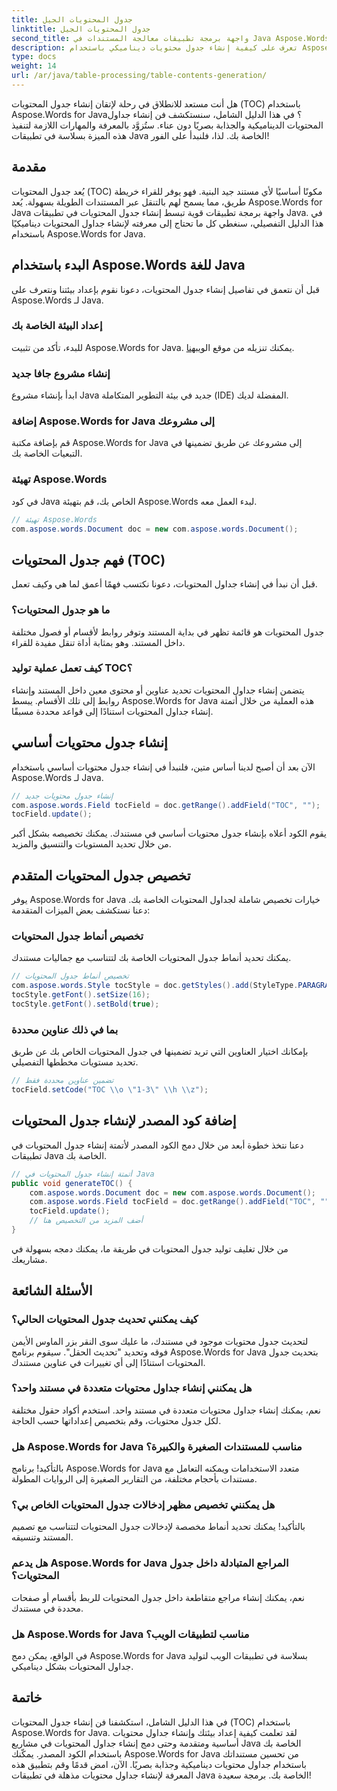 ```yaml
---
title: جدول المحتويات الجيل
linktitle: جدول المحتويات الجيل
second_title: واجهة برمجة تطبيقات معالجة المستندات في Java Aspose.Words
description: تعرف على كيفية إنشاء جدول محتويات ديناميكي باستخدام Aspose.Words للغة Java. أتقن إنشاء جدول المحتويات من خلال الإرشادات خطوة بخطوة وأمثلة التعليمات البرمجية المصدرية.
type: docs
weight: 14
url: /ar/java/table-processing/table-contents-generation/
---
```


هل أنت مستعد للانطلاق في رحلة لإتقان إنشاء جدول المحتويات (TOC) باستخدام Aspose.Words for Java؟ في هذا الدليل الشامل، سنستكشف فن إنشاء جداول المحتويات الديناميكية والجذابة بصريًا دون عناء. ستُزوَّد بالمعرفة والمهارات اللازمة لتنفيذ هذه الميزة بسلاسة في تطبيقات Java الخاصة بك. لذا، فلنبدأ على الفور!

## مقدمة

يُعد جدول المحتويات (TOC) مكونًا أساسيًا لأي مستند جيد البنية. فهو يوفر للقراء خريطة طريق، مما يسمح لهم بالتنقل عبر المستندات الطويلة بسهولة. يُعد Aspose.Words for Java واجهة برمجة تطبيقات قوية تبسط إنشاء جدول المحتويات في تطبيقات Java. في هذا الدليل التفصيلي، سنغطي كل ما تحتاج إلى معرفته لإنشاء جداول المحتويات ديناميكيًا باستخدام Aspose.Words for Java.

## البدء باستخدام Aspose.Words للغة Java

قبل أن نتعمق في تفاصيل إنشاء جدول المحتويات، دعونا نقوم بإعداد بيئتنا ونتعرف على Aspose.Words لـ Java.

### إعداد البيئة الخاصة بك

للبدء، تأكد من تثبيت Aspose.Words for Java. يمكنك تنزيله من موقع الويب[هنا](https://releases.aspose.com/words/java/).

### إنشاء مشروع جافا جديد

ابدأ بإنشاء مشروع Java جديد في بيئة التطوير المتكاملة (IDE) المفضلة لديك.

### إضافة Aspose.Words for Java إلى مشروعك

قم بإضافة مكتبة Aspose.Words for Java إلى مشروعك عن طريق تضمينها في التبعيات الخاصة بك.

### تهيئة Aspose.Words

في كود Java الخاص بك، قم بتهيئة Aspose.Words لبدء العمل معه.

```java
// تهيئة Aspose.Words
com.aspose.words.Document doc = new com.aspose.words.Document();
```

## فهم جدول المحتويات (TOC)

قبل أن نبدأ في إنشاء جداول المحتويات، دعونا نكتسب فهمًا أعمق لما هي وكيف تعمل.

### ما هو جدول المحتويات؟

جدول المحتويات هو قائمة تظهر في بداية المستند وتوفر روابط لأقسام أو فصول مختلفة داخل المستند. وهو بمثابة أداة تنقل مفيدة للقراء.

### كيف تعمل عملية توليد TOC؟

يتضمن إنشاء جداول المحتويات تحديد عناوين أو محتوى معين داخل المستند وإنشاء روابط إلى تلك الأقسام. يبسط Aspose.Words for Java هذه العملية من خلال أتمتة إنشاء جداول المحتويات استنادًا إلى قواعد محددة مسبقًا.

## إنشاء جدول محتويات أساسي

الآن بعد أن أصبح لدينا أساس متين، فلنبدأ في إنشاء جدول محتويات أساسي باستخدام Aspose.Words لـ Java.

```java
// إنشاء جدول محتويات جديد
com.aspose.words.Field tocField = doc.getRange().addField("TOC", "");
tocField.update();
```

يقوم الكود أعلاه بإنشاء جدول محتويات أساسي في مستندك. يمكنك تخصيصه بشكل أكبر من خلال تحديد المستويات والتنسيق والمزيد.

## تخصيص جدول المحتويات المتقدم

يوفر Aspose.Words for Java خيارات تخصيص شاملة لجداول المحتويات الخاصة بك. دعنا نستكشف بعض الميزات المتقدمة:

### تخصيص أنماط جدول المحتويات

يمكنك تحديد أنماط جدول المحتويات الخاصة بك لتتناسب مع جماليات مستندك.

```java
// تخصيص أنماط جدول المحتويات
com.aspose.words.Style tocStyle = doc.getStyles().add(StyleType.PARAGRAPH, "MyTOCStyle");
tocStyle.getFont().setSize(16);
tocStyle.getFont().setBold(true);
```

### بما في ذلك عناوين محددة

بإمكانك اختيار العناوين التي تريد تضمينها في جدول المحتويات الخاص بك عن طريق تحديد مستويات مخططها التفصيلي.

```java
// تضمين عناوين محددة فقط
tocField.setCode("TOC \\o \"1-3\" \\h \\z");
```

## إضافة كود المصدر لإنشاء جدول المحتويات

دعنا نتخذ خطوة أبعد من خلال دمج الكود المصدر لأتمتة إنشاء جدول المحتويات في تطبيقات Java الخاصة بك.

```java
// أتمتة إنشاء جدول المحتويات في Java
public void generateTOC() {
    com.aspose.words.Document doc = new com.aspose.words.Document();
    com.aspose.words.Field tocField = doc.getRange().addField("TOC", "");
    tocField.update();
    // أضف المزيد من التخصيص هنا
}
```

من خلال تغليف توليد جدول المحتويات في طريقة ما، يمكنك دمجه بسهولة في مشاريعك.

## الأسئلة الشائعة

### كيف يمكنني تحديث جدول المحتويات الحالي؟

لتحديث جدول محتويات موجود في مستندك، ما عليك سوى النقر بزر الماوس الأيمن فوقه وتحديد "تحديث الحقل". سيقوم برنامج Aspose.Words for Java بتحديث جدول المحتويات استنادًا إلى أي تغييرات في عناوين مستندك.

### هل يمكنني إنشاء جداول محتويات متعددة في مستند واحد؟

نعم، يمكنك إنشاء جداول محتويات متعددة في مستند واحد. استخدم أكواد حقول مختلفة لكل جدول محتويات، وقم بتخصيص إعداداتها حسب الحاجة.

### هل Aspose.Words for Java مناسب للمستندات الصغيرة والكبيرة؟

بالتأكيد! برنامج Aspose.Words for Java متعدد الاستخدامات ويمكنه التعامل مع مستندات بأحجام مختلفة، من التقارير الصغيرة إلى الروايات المطولة.

### هل يمكنني تخصيص مظهر إدخالات جدول المحتويات الخاص بي؟

بالتأكيد! يمكنك تحديد أنماط مخصصة لإدخالات جدول المحتويات لتتناسب مع تصميم المستند وتنسيقه.

### هل يدعم Aspose.Words for Java المراجع المتبادلة داخل جدول المحتويات؟

نعم، يمكنك إنشاء مراجع متقاطعة داخل جدول المحتويات للربط بأقسام أو صفحات محددة في مستندك.

### هل Aspose.Words for Java مناسب لتطبيقات الويب؟

في الواقع، يمكن دمج Aspose.Words for Java بسلاسة في تطبيقات الويب لتوليد جداول المحتويات بشكل ديناميكي.

## خاتمة

في هذا الدليل الشامل، استكشفنا فن إنشاء جدول المحتويات (TOC) باستخدام Aspose.Words for Java. لقد تعلمت كيفية إعداد بيئتك وإنشاء جداول محتويات أساسية ومتقدمة وحتى دمج إنشاء جداول المحتويات في مشاريع Java الخاصة بك باستخدام الكود المصدر. يمكّنك Aspose.Words for Java من تحسين مستنداتك باستخدام جداول محتويات ديناميكية وجذابة بصريًا. الآن، امض قدمًا وقم بتطبيق هذه المعرفة لإنشاء جداول محتويات مذهلة في تطبيقات Java الخاصة بك. برمجة سعيدة!
